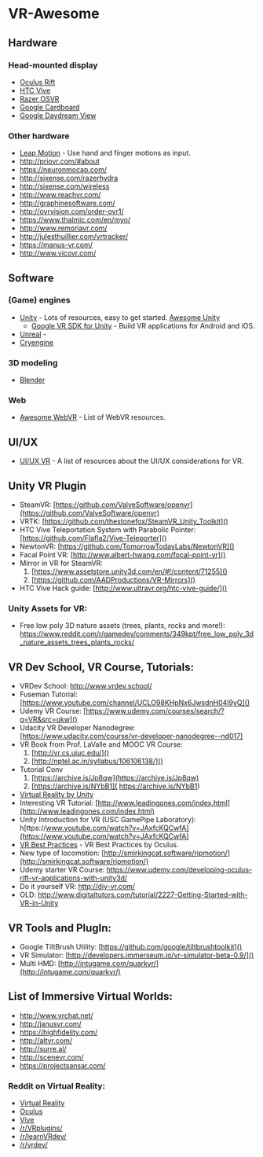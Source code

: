 # VR-Awesome
## Hardware

### Head-mounted display

- [Oculus Rift](https://www.oculus.com/en-us/rift/)
- [HTC Vive](http://www.htcvr.com/)
- [Razer OSVR](http://www.osvr.org/)
- [Google Cardboard](https://vr.google.com/cardboard/)
- [Google Daydream View](https://vr.google.com/daydream/headset/)

### Other hardware
- [Leap Motion](https://www.leapmotion.com/) - Use hand and finger motions as input.
- http://priovr.com/#about
- https://neuronmocap.com/
- http://sixense.com/razerhydra
- http://sixense.com/wireless
- http://www.reachvr.com/
- http://graphinesoftware.com/
- http://ovrvision.com/order-ovr1/
- https://www.thalmic.com/en/myo/
- http://www.remoriavr.com/
- http://julesthuillier.com/vrtracker/ 
- https://manus-vr.com/
- http://www.vicovr.com/ 

## Software

### (Game) engines
- [Unity](https://unity3d.com/) - Lots of resources, easy to get started. [Awesome Unity ](https://github.com/RyanNielson/awesome-unity)
  - [Google VR SDK for Unity](https://developers.google.com/vr/unity/#features) - Build VR applications for Android and iOS.
- [Unreal](https://www.unrealengine.com) -
- [Cryengine](https://www.cryengine.com)

### 3D modeling
- [Blender](https://www.blender.org/)

### Web
- [Awesome WebVR](https://github.com/wizztjh/awesome-WebVR) - List of WebVR resources.


## UI/UX

- [UI/UX VR](https://github.com/omgmog/ui-ux-vr) - A list of resources about the UI/UX considerations for VR.

## Unity VR Plugin

* SteamVR: [https://github.com/ValveSoftware/openvr](https://github.com/ValveSoftware/openvr)
* VRTK: [https://github.com/thestonefox/SteamVR_Unity_Toolkit]()
* HTC Vive Teleportation System with Parabolic Pointer: [https://github.com/Flafla2/Vive-Teleporter]()
* NewtonVR: [https://github.com/TomorrowTodayLabs/NewtonVR]()
* Facal Point VR: [http://www.albert-hwang.com/focal-point-vr]() 
* Mirror in VR for SteamVR:
	1. [https://www.assetstore.unity3d.com/en/#!/content/71255]()
	2. [https://github.com/AADProductions/VR-Mirrors]()
* HTC Vive Hack guide: [http://www.ultravr.org/htc-vive-guide/]()

### Unity Assets for VR:

* Free low poly 3D nature assets (trees, plants, rocks and more!): https://www.reddit.com/r/gamedev/comments/349kpt/free_low_poly_3d_nature_assets_trees_plants_rocks/

## VR Dev School, VR Course, Tutorials:

* VRDev School: http://www.vrdev.school/
* Fuseman Tutorial: [https://www.youtube.com/channel/UCLO98KHpNx6JwsdnH04l9yQ]()
* Udemy VR Course: [https://www.udemy.com/courses/search/?q=VR&src=ukw]()
* Udacity VR Developer Nanodegree: [https://www.udacity.com/course/vr-developer-nanodegree--nd017]
* VR Book from Prof. LaValle and MOOC VR Course:
	1. [http://vr.cs.uiuc.edu/]()
	2. [http://nptel.ac.in/syllabus/106106138/]()
* Tutorial Conv
	1. [https://archive.is/Jp8qw](https://archive.is/Jp8qw)
	2. [https://archive.is/NYbB1]( https://archive.is/NYbB1)
* [Virtual Reality by Unity](http://unity3d.com/learn/tutorials/topics/virtual-reality/)
* Interesting VR Tutorial: [http://www.leadingones.com/index.html](http://www.leadingones.com/index.html)
* Unity Introduction for VR (USC GamePipe Laboratory): h[ttps://www.youtube.com/watch?v=JAxfcKQCwfA](https://www.youtube.com/watch?v=JAxfcKQCwfA) 
* [VR Best Practices](https://developer.oculus.com/documentation/intro-vr/latest/concepts/bp_intro/) - VR Best Practices by Oculus.
* New type of locomotion: [http://smirkingcat.software/ripmotion/](http://smirkingcat.software/ripmotion/)
* Udemy starter VR Course: https://www.udemy.com/developing-oculus-rift-vr-applications-with-unity3d/
* Do it yourself VR: [http://diy-vr.com/ ](http://diy-vr.com/)
* OLD: http://www.digitaltutors.com/tutorial/2227-Getting-Started-with-VR-in-Unity
	
## VR Tools and PlugIn:

* Google TiltBrush Utility: [https://github.com/google/tiltbrushtoolkit]()
* VR Simulator: [http://developers.immerseum.io/vr-simulator-beta-0.9/]()
* Multi HMD: [http://intugame.com/quarkvr/](http://intugame.com/quarkvr/)

## List of Immersive Virtual Worlds:
- http://www.vrchat.net/
- http://janusvr.com/
- https://highfidelity.com/
- http://altvr.com/
- http://surre.al/
- http://scenevr.com/
- https://projectsansar.com/

### Reddit on Virtual Reality:
- [Virtual Reality](https://www.reddit.com/r/virtualreality/) 
- [Oculus](https://www.reddit.com/r/oculus/)
- [Vive](https://www.reddit.com/r/vive/) 
- [/r/VRplugins/](https://www.reddit.com/r/VRplugins/)
- [/r/learnVRdev/](https://www.reddit.com/r/learnVRdev/)
- [/r/vrdev/](https://www.reddit.com/r/vrdev/)
